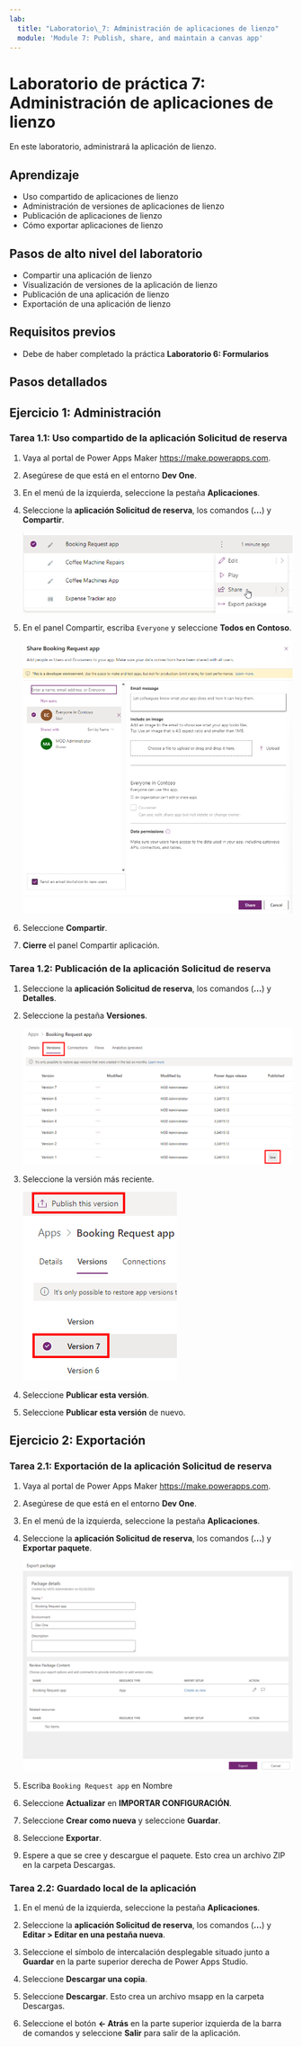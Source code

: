 ```yaml
---
lab:
  title: "Laboratorio\_7: Administración de aplicaciones de lienzo"
  module: 'Module 7: Publish, share, and maintain a canvas app'
---
```


# Laboratorio de práctica 7: Administración de aplicaciones de lienzo

En este laboratorio, administrará la aplicación de lienzo.

## Aprendizaje

- Uso compartido de aplicaciones de lienzo
- Administración de versiones de aplicaciones de lienzo
- Publicación de aplicaciones de lienzo
- Cómo exportar aplicaciones de lienzo

## Pasos de alto nivel del laboratorio

- Compartir una aplicación de lienzo
- Visualización de versiones de la aplicación de lienzo
- Publicación de una aplicación de lienzo
- Exportación de una aplicación de lienzo
  
## Requisitos previos

- Debe de haber completado la práctica **Laboratorio 6: Formularios**

## Pasos detallados

## Ejercicio 1: Administración

### Tarea 1.1: Uso compartido de la aplicación Solicitud de reserva

1. Vaya al portal de Power Apps Maker <https://make.powerapps.com>.

1. Asegúrese de que está en el entorno **Dev One**.

1. En el menú de la izquierda, seleccione la pestaña **Aplicaciones**.

1. Seleccione la **aplicación Solicitud de reserva**, los comandos (**...**) y **Compartir**.

    ![Captura de pantalla de la acción compartir para una aplicación.](../media/share-app-action.png)

1. En el panel Compartir, escriba `Everyone` y seleccione **Todos en Contoso**.

    ![Captura de pantalla del panel compartir aplicación.](../media/share-app-pane.png)

1. Seleccione **Compartir**.

1. **Cierre** el panel Compartir aplicación.

### Tarea 1.2: Publicación de la aplicación Solicitud de reserva

1. Seleccione la **aplicación Solicitud de reserva**, los comandos (**...**) y **Detalles**.

1. Seleccione la pestaña **Versiones**.

    ![Captura de pantalla de las versiones de la aplicación.](../media/app-versions.png)

1. Seleccione la versión más reciente.

    ![Captura de pantalla de la publicación de la versión más reciente.](../media/app-publish.png)

1. Seleccione **Publicar esta versión**.

1. Seleccione **Publicar esta versión** de nuevo.

## Ejercicio 2: Exportación

### Tarea 2.1: Exportación de la aplicación Solicitud de reserva

1. Vaya al portal de Power Apps Maker <https://make.powerapps.com>.

1. Asegúrese de que está en el entorno **Dev One**.

1. En el menú de la izquierda, seleccione la pestaña **Aplicaciones**.

1. Seleccione la **aplicación Solicitud de reserva**, los comandos (**...**) y **Exportar paquete**.

    ![Captura de pantalla de la página de exportación de la aplicación.](../media/export-package.png)

1. Escriba `Booking Request app` en Nombre

1. Seleccione **Actualizar** en **IMPORTAR CONFIGURACIÓN**.

1. Seleccione **Crear como nueva** y seleccione **Guardar**.

1. Seleccione **Exportar**.

1. Espere a que se cree y descargue el paquete. Esto crea un archivo ZIP en la carpeta Descargas.

### Tarea 2.2: Guardado local de la aplicación

1. En el menú de la izquierda, seleccione la pestaña **Aplicaciones**.

1. Seleccione la **aplicación Solicitud de reserva**, los comandos (**...**) y **Editar > Editar en una pestaña nueva**.

1. Seleccione el símbolo de intercalación desplegable situado junto a **Guardar** en la parte superior derecha de Power Apps Studio.

1. Seleccione **Descargar una copia**.

1. Seleccione **Descargar**.  Esto crea un archivo msapp en la carpeta Descargas.

1. Seleccione el botón **<- Atrás** en la parte superior izquierda de la barra de comandos y seleccione **Salir** para salir de la aplicación.
